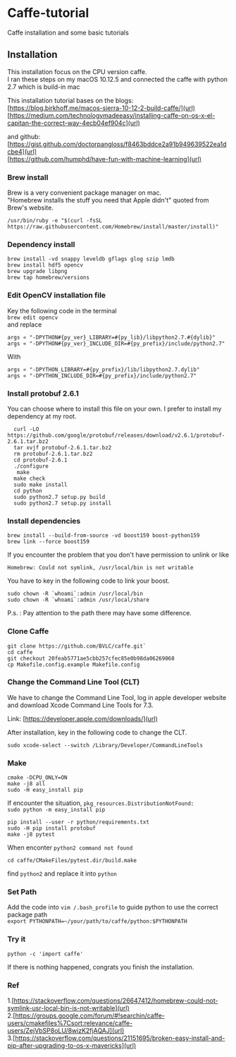# Caffe-tutorial
Caffe installation and some basic tutorials 


## Installation 
This installation focus on the CPU version caffe.   
I ran these steps on my macOS 10.12.5 and connected the caffe with python 2.7 which is build-in mac

This installation tutorial bases on the blogs:     
[https://blog.birkhoff.me/macos-sierra-10-12-2-build-caffe/](url)           
[https://medium.com/technologymadeeasy/installing-caffe-on-os-x-el-capitan-the-correct-way-4ecb04ef904c](url)

and github:     
[https://gist.github.com/doctorpangloss/f8463bddce2a91b949639522ea1dcbe4](url)  
[https://github.com/humphd/have-fun-with-machine-learning](url)


### Brew install    
Brew is a very convenient package manager on mac.     
"Homebrew installs the stuff you need that Apple didn't" quoted from Brew's website.

`/usr/bin/ruby -e "$(curl -fsSL https://raw.githubusercontent.com/Homebrew/install/master/install)"`

### Dependency install      
```
brew install -vd snappy leveldb gflags glog szip lmdb
brew install hdf5 opencv
brew upgrade libpng
brew tap homebrew/versions
```

### Edit OpenCV installation file   
Key the following code in the terminal    
`brew edit opencv`    
and replace     
```
args « "-DPYTHON#{py_ver}_LIBRARY=#{py_lib}/libpython2.7.#{dylib}"
args « "-DPYTHON#{py_ver}_INCLUDE_DIR=#{py_prefix}/include/python2.7"
```
With    
```
args « "-DPYTHON_LIBRARY=#{py_prefix}/lib/libpython2.7.dylib"
args « "-DPYTHON_INCLUDE_DIR=#{py_prefix}/include/python2.7"
```

### Install protobuf 2.6.1

You can choose where to install this file on your own. 
I prefer to install my dependency at my root.

```
  curl -LO https://github.com/google/protobuf/releases/download/v2.6.1/protobuf-2.6.1.tar.bz2
  tar xvjf protobuf-2.6.1.tar.bz2  
  rm protobuf-2.6.1.tar.bz2  
  cd protobuf-2.6.1  
  ./configure
   make  
  make check  
  sudo make install  
  cd python  
  sudo python2.7 setup.py build  
  sudo python2.7 setup.py install
```


### Install dependencies

```
brew install --build-from-source -vd boost159 boost-python159
brew link --force boost159
```

If you encounter the problem that you don't have permission to unlink or like 

`Homebrew: Could not symlink, /usr/local/bin is not writable`

You have to key in the following code to link your boost.   

```
sudo chown -R `whoami`:admin /usr/local/bin
sudo chown -R `whoami`:admin /usr/local/share
```   
P.s. : Pay attention to the path there may have some difference.

### Clone Caffe

```
git clone https://github.com/BVLC/caffe.git` 
cd caffe
git checkout 20feab5771ae5cbb257cfec85e0b98da06269068
cp Makefile.config.example Makefile.config
```



### Change the Command Line Tool (CLT) 

We have to change the Command Line Tool, log in apple developer website and download Xcode Command Line Tools for 7.3. 

Link: [https://developer.apple.com/downloads/](url)

After installation, key in the following code to change the CLT.

`
sudo xcode-select --switch /Library/Developer/CommandLineTools
`

### Make    
```
cmake -DCPU_ONLY=ON
make -j8 all
sudo -H easy_install pip
```


If encounter the situation, `pkg_resources.DistributionNotFound:`     
`
sudo python -m easy_install pip
`


```
pip install --user -r python/requirements.txt
sudo -H pip install protobuf
make -j8 pytest
```


When enconter `python2 command not found`

`cd caffe/CMakeFiles/pytest.dir/build.make`

find `python2` and replace it into `python`



### Set Path  
Add the code into `vim /.bash_profile` to guide python to use the correct package path  
`
export PYTHONPATH=~/your/path/to/caffe/python:$PYTHONPATH
`


### Try it

`python -c 'import caffe' `

If there is nothing happened, congrats you finish the installation.

### Ref
1.[https://stackoverflow.com/questions/26647412/homebrew-could-not-symlink-usr-local-bin-is-not-writable](url)    
2.[https://groups.google.com/forum/#!searchin/caffe-users/cmakefiles%7Csort:relevance/caffe-users/ZejVbSP8oLU/8wizK2fjAQAJ](url)    
3.[https://stackoverflow.com/questions/21151695/broken-easy-install-and-pip-after-upgrading-to-os-x-mavericks](url)
